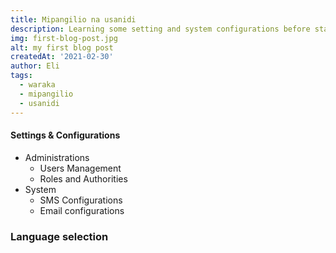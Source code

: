 ```yaml
---
title: Mipangilio na usanidi
description: Learning some setting and system configurations before start working with Ospic HMS
img: first-blog-post.jpg
alt: my first blog post
createdAt: '2021-02-30'
author: Eli
tags:
  - waraka
  - mipangilio
  - usanidi
---
```



#### Settings & Configurations
 - Administrations
   - Users Management
   - Roles and Authorities
 - System
   - SMS Configurations
   - Email configurations

### Language selection
